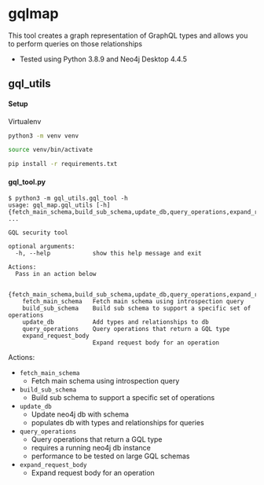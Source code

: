 # gqlmap
This tool creates a graph representation of GraphQL types and allows you to perform queries on those relationships

- Tested using Python 3.8.9 and Neo4j Desktop 4.4.5

## gql_utils

#### Setup
Virtualenv

```bash
python3 -m venv venv
```

```bash
source venv/bin/activate
```

```bash
pip install -r requirements.txt
```

#### gql_tool.py

```
$ python3 -m gql_utils.gql_tool -h
usage: gql_map.gql_utils [-h] {fetch_main_schema,build_sub_schema,update_db,query_operations,expand_request_body} ...

GQL security tool

optional arguments:
  -h, --help            show this help message and exit

Actions:
  Pass in an action below

  {fetch_main_schema,build_sub_schema,update_db,query_operations,expand_request_body}
    fetch_main_schema   Fetch main schema using introspection query
    build_sub_schema    Build sub schema to support a specific set of operations
    update_db           Add types and relationships to db
    query_operations    Query operations that return a GQL type
    expand_request_body
                        Expand request body for an operation
```

Actions:
- `fetch_main_schema`
  - Fetch main schema using introspection query
- `build_sub_schema`
  - Build sub schema to support a specific set of operations
- `update_db`
  - Update neo4j db with schema
  - populates db with types and relationships for queries
- `query_operations`
  - Query operations that return a GQL type
  - requires a running neo4j db instance
  - performance to be tested on large GQL schemas
- `expand_request_body`
  - Expand request body for an operation
